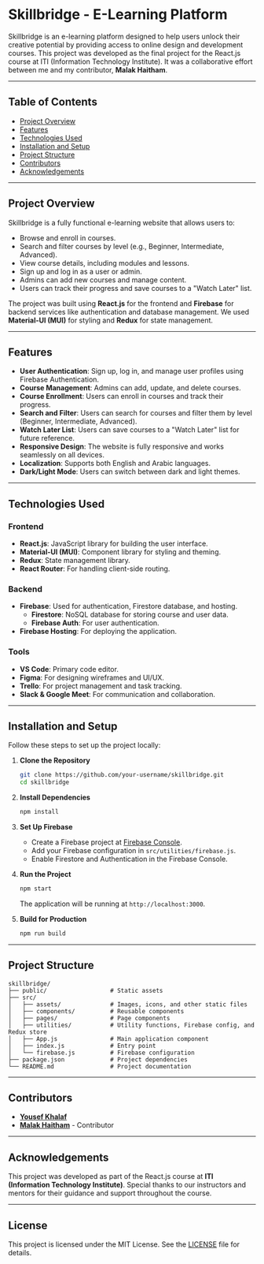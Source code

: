 # Skillbridge - E-Learning Platform

Skillbridge is an e-learning platform designed to help users unlock their creative potential by providing access to online design and development courses. This project was developed as the final project for the React.js course at ITI (Information Technology Institute). It was a collaborative effort between me and my contributor, **Malak Haitham**.

---

## Table of Contents
- [Project Overview](#project-overview)
- [Features](#features)
- [Technologies Used](#technologies-used)
- [Installation and Setup](#installation-and-setup)
- [Project Structure](#project-structure)
- [Contributors](#contributors)
- [Acknowledgements](#acknowledgements)

---

## Project Overview

Skillbridge is a fully functional e-learning website that allows users to:
- Browse and enroll in courses.
- Search and filter courses by level (e.g., Beginner, Intermediate, Advanced).
- View course details, including modules and lessons.
- Sign up and log in as a user or admin.
- Admins can add new courses and manage content.
- Users can track their progress and save courses to a "Watch Later" list.

The project was built using **React.js** for the frontend and **Firebase** for backend services like authentication and database management. We used **Material-UI (MUI)** for styling and **Redux** for state management.

---

## Features

- **User Authentication**: Sign up, log in, and manage user profiles using Firebase Authentication.
- **Course Management**: Admins can add, update, and delete courses.
- **Course Enrollment**: Users can enroll in courses and track their progress.
- **Search and Filter**: Users can search for courses and filter them by level (Beginner, Intermediate, Advanced).
- **Watch Later List**: Users can save courses to a "Watch Later" list for future reference.
- **Responsive Design**: The website is fully responsive and works seamlessly on all devices.
- **Localization**: Supports both English and Arabic languages.
- **Dark/Light Mode**: Users can switch between dark and light themes.

---

## Technologies Used

### Frontend
- **React.js**: JavaScript library for building the user interface.
- **Material-UI (MUI)**: Component library for styling and theming.
- **Redux**: State management library.
- **React Router**: For handling client-side routing.

### Backend
- **Firebase**: Used for authentication, Firestore database, and hosting.
  - **Firestore**: NoSQL database for storing course and user data.
  - **Firebase Auth**: For user authentication.
- **Firebase Hosting**: For deploying the application.

### Tools
- **VS Code**: Primary code editor.
- **Figma**: For designing wireframes and UI/UX.
- **Trello**: For project management and task tracking.
- **Slack & Google Meet**: For communication and collaboration.

---

## Installation and Setup

Follow these steps to set up the project locally:

1. **Clone the Repository**
   ```bash
   git clone https://github.com/your-username/skillbridge.git
   cd skillbridge
   ```

2. **Install Dependencies**
   ```bash
   npm install
   ```

3. **Set Up Firebase**
   - Create a Firebase project at [Firebase Console](https://console.firebase.google.com/).
   - Add your Firebase configuration in `src/utilities/firebase.js`.
   - Enable Firestore and Authentication in the Firebase Console.

4. **Run the Project**
   ```bash
   npm start
   ```
   The application will be running at `http://localhost:3000`.

5. **Build for Production**
   ```bash
   npm run build
   ```

---

## Project Structure

```
skillbridge/
├── public/                  # Static assets
├── src/
│   ├── assets/              # Images, icons, and other static files
│   ├── components/          # Reusable components
│   ├── pages/               # Page components
│   ├── utilities/           # Utility functions, Firebase config, and Redux store
│   ├── App.js               # Main application component
│   ├── index.js             # Entry point
│   └── firebase.js          # Firebase configuration
├── package.json             # Project dependencies
└── README.md                # Project documentation
```

---

## Contributors

- **[Yousef Khalaf](https://github.com/yousefkhalaf0)**
- **[Malak Haitham](https://github.com/MalakHaitham206)** - Contributor

---

## Acknowledgements

This project was developed as part of the React.js course at **ITI (Information Technology Institute)**. Special thanks to our instructors and mentors for their guidance and support throughout the course.

---

## License

This project is licensed under the MIT License. See the [LICENSE](LICENSE) file for details.
```
